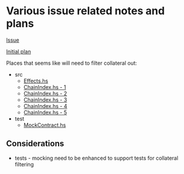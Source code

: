 # Various issue related notes and plans

[Issue](https://github.com/mlabs-haskell/bot-plutus-interface/issues/89)

[Initial plan](https://github.com/mlabs-haskell/bot-plutus-interface/issues/89#issuecomment-1142269067)

Places that seems like will need to filter collateral out:

* src
  * [Effects.hs](./src/BotPlutusInterface/Effects.hs#L171)
  * [ChainIndex.hs - 1](./src/BotPlutusInterface/ChainIndex.hs#L41)
  * [ChainIndex.hs - 2](./src/BotPlutusInterface/ChainIndex.hs#L45)
  * [ChainIndex.hs - 3](./src/BotPlutusInterface/ChainIndex.hs#L47)
  * [ChainIndex.hs - 4](./src/BotPlutusInterface/ChainIndex.hs#L52)
  * [ChainIndex.hs - 5](./src/BotPlutusInterface/ChainIndex.hs#L60)
* test
  * [MockContract.hs](./test/Spec/MockContract.hs#L567)

## Considerations

* tests - mocking need to be enhanced to support tests for collateral filtering
